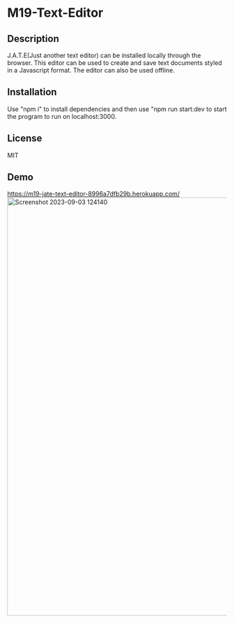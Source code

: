 # M19-Text-Editor

## Description

J.A.T.E(Just another text editor) can be installed locally through the browser. This editor can be used to create and save text documents styled in a Javascript format. The editor can also be used offline.

## Installation

Use "npm i" to install dependencies and then use "npm run start:dev to start the program to run on localhost:3000.

## License

MIT 

## Demo

https://m19-jate-text-editor-8996a7dfb29b.herokuapp.com/
<img width="958" alt="Screenshot 2023-09-03 124140" src="https://github.com/TonnTribe/M19-Text-Editor/assets/127579030/9718d61a-b513-4d93-b4a6-e71070fb62ef">
